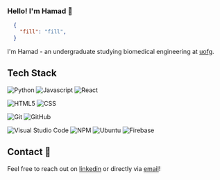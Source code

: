 ### Hello! I'm Hamad 👋


```json
  {
    "fill": "fill",
  }
```

I'm Hamad - an undergraduate studying biomedical engineering at [uofg](https://www.uoguelph.ca/).

## Tech Stack

![Python](https://img.shields.io/badge/Python-3776AB?style=for-the-badge&logo=python&logoColor=white)
![Javascript](https://img.shields.io/badge/JavaScript-F7DF1E?style=for-the-badge&logo=javascript&logoColor=black)
![React](https://img.shields.io/badge/-React-000?style=flat&logoColor=white&logo=React&color=black)

![HTML5](https://img.shields.io/badge/HTML5-E34F26?style=for-the-badge&logo=html5&logoColor=white)
![CSS](https://img.shields.io/badge/CSS-239120?&style=for-the-badge&logo=css3&logoColor=white)

![Git](https://img.shields.io/badge/Git-F05032?style=for-the-badge&logo=git&logoColor=white)
![GitHub](https://img.shields.io/badge/GitHub-6666FF?style=for-the-badge&logo=github&logoColor=white)

![Visual Studio Code](https://img.shields.io/badge/Visual_Studio_Code-0078D4?style=for-the-badge&logo=visual%20studio%20code&logoColor=white)
![NPM](https://img.shields.io/badge/-NPM-000?style=flat&logoColor=orange&logo=npm&color=404254)
![Ubuntu](https://img.shields.io/badge/Ubuntu-E95420?style=for-the-badge&logo=ubuntu&logoColor=white)
![Firebase](https://img.shields.io/badge/firebase-ffca28?style=for-the-badge&logo=firebase&logoColor=black)


## Contact 💬

Feel free to reach out on [linkedin](https:///) or directly via [email](mailto:hamad_ahmad64@outlook.com)!
